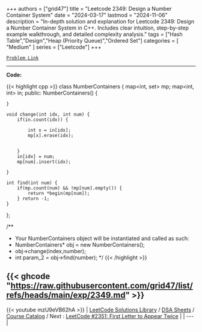 
+++
authors = ["grid47"]
title = "Leetcode 2349: Design a Number Container System"
date = "2024-03-17"
lastmod = "2024-11-06"
description = "In-depth solution and explanation for Leetcode 2349: Design a Number Container System in C++. Includes clear intuition, step-by-step example walkthrough, and detailed complexity analysis."
tags = ["Hash Table","Design","Heap (Priority Queue)","Ordered Set"]
categories = [
    "Medium"
]
series = ["Leetcode"]
+++



[`Problem Link`](https://leetcode.com/problems/design-a-number-container-system/description/)

---
**Code:**

{{< highlight cpp >}}
class NumberContainers {
    map<int, set<int>> mp;
    map<int, int> in;
public:
    NumberContainers() {
        
    }
    
    void change(int idx, int num) {
        if(in.count(idx)) {
            
            int x = in[idx];
            mp[x].erase(idx);


        } 
        in[idx] = num;
        mp[num].insert(idx);
         
    }
    
    int find(int num) {
        if(mp.count(num) && !mp[num].empty()) {
            return *begin(mp[num]);
        } return -1;
    }
};

/**
 * Your NumberContainers object will be instantiated and called as such:
 * NumberContainers* obj = new NumberContainers();
 * obj->change(index,number);
 * int param_2 = obj->find(number);
 */
{{< /highlight >}}

{{< ghcode "https://raw.githubusercontent.com/grid47/list/refs/heads/main/exp/2349.md" >}}
---
{{< youtube mzU9eVB62hA >}}
| [LeetCode Solutions Library](https://grid47.xyz/leetcode/) / [DSA Sheets](https://grid47.xyz/sheets/) / [Course Catalog](https://grid47.xyz/courses/) / Next : [LeetCode #2351: First Letter to Appear Twice](https://grid47.xyz/leetcode/solution-2351-first-letter-to-appear-twice/) |
| --- |
